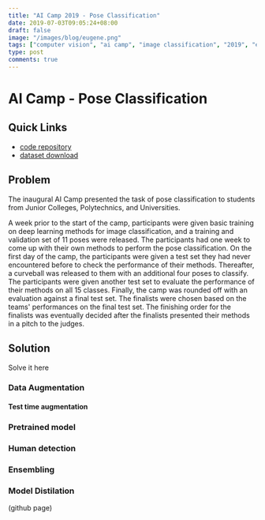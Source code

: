 ```yaml
---
title: "AI Camp 2019 - Pose Classification"
date: 2019-07-03T09:05:24+08:00
draft: false
image: "/images/blog/eugene.png"
tags: ["computer vision", "ai camp", "image classification", "2019", "eugene"]
type: post
comments: true
---
```


# AI Camp - Pose Classification 

## Quick Links
- [code repository](https://github.com/)
- [dataset download](https://www.google.com/)



## Problem
The inaugural AI Camp presented the task of pose classification to students from Junior Colleges, Polytechnics, and Universities. 

A week prior to the start of the camp, participants were given basic training on deep learning methods for image classification, and a training and validation set of 11 poses were released. The participants had one week to come up with their own methods to perform the pose classification. On the first day of the camp, the participants were given a test set they had never encountered before to check the performance of their methods. Thereafter, a curveball was released to them with an additional four poses to classify. The participants were given another test set to evaluate the performance of their methods on all 15 classes. Finally, the camp was rounded off with an evaluation against a final test set. The finalists were chosen based on the teams' performances on the final test set. The finishing order for the finalists was eventually decided after the finalists presented their methods in a pitch to the judges.

## Solution 
Solve it here


### Data Augmentation 

#### Test time augmentation

### Pretrained model

### Human detection

### Ensembling

### Model Distilation 




(github page)


